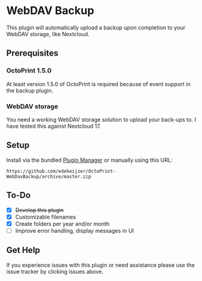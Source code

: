 # WebDAV Backup

This plugin will automatically upload a backup upon completion to your WebDAV storage, like Nextcloud.

## Prerequisites

### OctoPrint 1.5.0
At least version 1.5.0 of OctoPrint is required because of event support in the backup plugin.

### WebDAV storage
You need a working WebDAV storage solution to upload your back-ups to. I have tested this against Nextcloud 17.

## Setup

Install via the bundled [Plugin Manager](https://docs.octoprint.org/en/master/bundledplugins/pluginmanager.html)
or manually using this URL:

    https://github.com/edekeijzer/OctoPrint-WebDavBackup/archive/master.zip

## To-Do

- [X] ~~Develop this plugin~~
- [X] Customizable filenames
- [X] Create folders per year and/or month
- [ ] Improve error handling, display messages in UI

## Get Help

If you experience issues with this plugin or need assistance please use the issue tracker by clicking issues above.